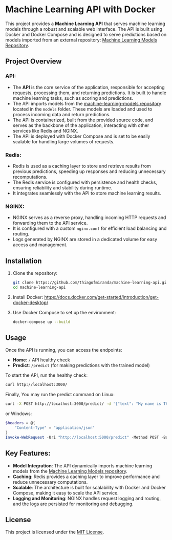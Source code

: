 # Machine Learning API with Docker

This project provides a **Machine Learning API** that serves machine learning models through a robust and scalable web interface. The API is built using Docker and Docker Compose and is designed to serve predictions based on models imported from an external repository: [Machine Learning Models Repository](https://github.com/thiagofmiranda/machine-learning-models).

## Project Overview

### **API**:
   - The **API** is the core service of the application, responsible for accepting requests, processing them, and returning predictions. It is built to handle machine learning tasks, such as scoring and predictions.
   - The API imports models from the [machine-learning-models repository](https://github.com/thiagofmiranda/machine-learning-models) located in the `models` folder. These models are loaded and used to process incoming data and return predictions.
   - The API is containerized, built from the provided source code, and serves as the backbone of the application, interacting with other services like Redis and NGINX.
   - The API is deployed with Docker Compose and is set to be easily scalable for handling large volumes of requests.

### **Redis**:
   - Redis is used as a caching layer to store and retrieve results from previous predictions, speeding up responses and reducing unnecessary recomputations.
   - The Redis service is configured with persistence and health checks, ensuring reliability and stability during runtime.
   - It integrates seamlessly with the API to store machine learning results.

### **NGINX**:
   - NGINX serves as a reverse proxy, handling incoming HTTP requests and forwarding them to the API service.
   - It is configured with a custom `nginx.conf` for efficient load balancing and routing.
   - Logs generated by NGINX are stored in a dedicated volume for easy access and management.


## Installation

1. Clone the repository:
   ```bash
   git clone https://github.com/thiagofmiranda/machine-learning-api.git
   cd machine-learning-api
   ```

2. Install Docker:
    https://docs.docker.com/get-started/introduction/get-docker-desktop/

3. Use Docker Compose to set up the environment:
   ```bash
   docker-compose up --build
   ```

## Usage

Once the API is running, you can access the endpoints:
- **Home**: `/` API healthy check
- **Predict**: `/predict` (for making predictions with the trained model)

To start the API, run the healthy check:
```bash
curl http://localhost:3000/
```

Finally, You may run the predict command on Linux:
```bash
curl -X POST http://localhost:3000/predict/ -d '{"text": "My name is Thiago"}' 
```
or Windows:
```powershell
$headers = @{
    "Content-Type" = "application/json"
}
Invoke-WebRequest -Uri "http://localhost:5000/predict" -Method POST -Body '{"text": "My name is Thiago"}' -Headers $headers
```

## Key Features:

- **Model Integration**: The API dynamically imports machine learning models from the [Machine Learning Models repository](https://github.com/thiagofmiranda/machine-learning-models).
- **Caching**: Redis provides a caching layer to improve performance and reduce unnecessary computations.
- **Scalable**: The architecture is built for scalability with Docker and Docker Compose, making it easy to scale the API service.
- **Logging and Monitoring**: NGINX handles request logging and routing, and the logs are persisted for monitoring and debugging.

## License

This project is licensed under the [MIT License](LICENSE).
